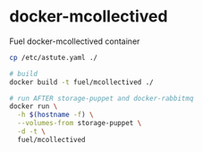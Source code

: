 docker-mcollectived
===================

Fuel docker-mcollectived container


```bash
cp /etc/astute.yaml ./

# build
docker build -t fuel/mcollectived ./

# run AFTER storage-puppet and docker-rabbitmq
docker run \
  -h $(hostname -f) \
  --volumes-from storage-puppet \
  -d -t \
  fuel/mcollectived
```
